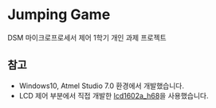 # Jumping Game

DSM 마이크로프로세서 제어 1학기 개인 과제 프로젝트

## 참고

- Windows10, Atmel Studio 7.0 환경에서 개발했습니다.
- LCD 제어 부분에서 직접 개발한 [lcd1602a_h68](https://github.com/ga-mang/lcd1602a_h68)을 사용했습니다.
